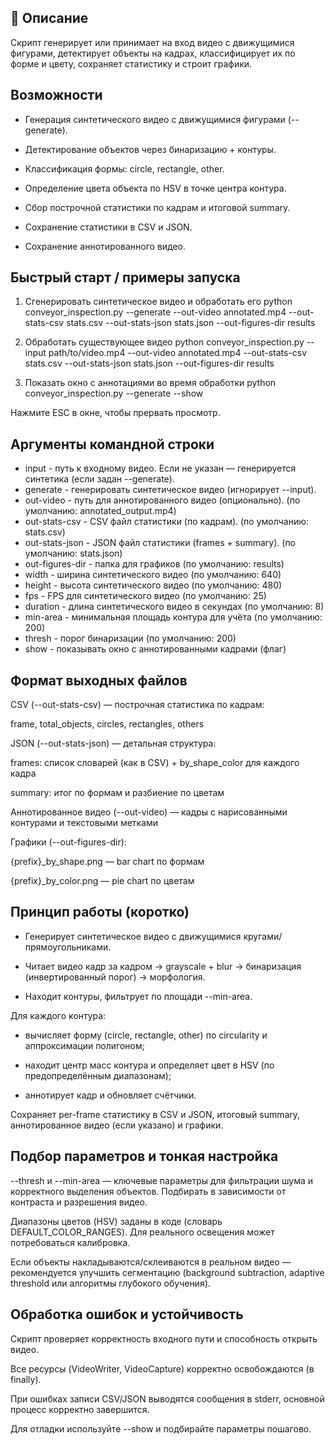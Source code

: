 ## 📌 Описание
Скрипт генерирует или принимает на вход видео с движущимися фигурами, детектирует объекты на кадрах, классифицирует их по форме и цвету, сохраняет статистику и строит графики.

## Возможности

- Генерация синтетического видео с движущимися фигурами (--generate).

- Детектирование объектов через бинаризацию + контуры.

- Классификация формы: circle, rectangle, other.

- Определение цвета объекта по HSV в точке центра контура.

- Сбор построчной статистики по кадрам и итоговой summary.

- Сохранение статистики в CSV и JSON.

- Сохранение аннотированного видео.

## Быстрый старт / примеры запуска

1) Сгенерировать синтетическое видео и обработать его
python conveyor_inspection.py --generate --out-video annotated.mp4 --out-stats-csv stats.csv --out-stats-json stats.json --out-figures-dir results

2) Обработать существующее видео
python conveyor_inspection.py --input path/to/video.mp4 --out-video annotated.mp4 --out-stats-csv stats.csv --out-stats-json stats.json --out-figures-dir results

3) Показать окно с аннотациями во время обработки
python conveyor_inspection.py --generate --show


Нажмите ESC в окне, чтобы прервать просмотр.

## Аргументы командной строки

- input             - путь к входному видео. Если не указан — генерируется синтетика (если задан --generate).
- generate          - генерировать синтетическое видео (игнорирует --input).
- out-video         - путь для аннотированного видео (опционально). (по умолчанию: annotated_output.mp4)
- out-stats-csv     - CSV файл статистики (по кадрам). (по умолчанию: stats.csv)
- out-stats-json    - JSON файл статистики (frames + summary). (по умолчанию: stats.json)
- out-figures-dir   - папка для графиков (по умолчанию: results)
- width             - ширина синтетического видео (по умолчанию: 640)
- height            - высота синтетического видео (по умолчанию: 480)
- fps               - FPS для синтетического видео (по умолчанию: 25)
- duration          - длина синтетического видео в секундах (по умолчанию: 8)
- min-area          - минимальная площадь контура для учёта (по умолчанию: 200)
- thresh            - порог бинаризации (по умолчанию: 200)
- show              - показывать окно с аннотированными кадрами (флаг)

## Формат выходных файлов

CSV (--out-stats-csv) — построчная статистика по кадрам:

frame, total_objects, circles, rectangles, others

JSON (--out-stats-json) — детальная структура:

frames: список словарей (как в CSV) + by_shape_color для каждого кадра

summary: итог по формам и разбиение по цветам

Аннотированное видео (--out-video) — кадры с нарисованными контурами и текстовыми метками

Графики (--out-figures-dir):

{prefix}_by_shape.png — bar chart по формам

{prefix}_by_color.png — pie chart по цветам

## Принцип работы (коротко)

- Генерирует синтетическое видео с движущимися кругами/прямоугольниками.

- Читает видео кадр за кадром → grayscale + blur → бинаризация (инвертированный порог) → морфология.

- Находит контуры, фильтрует по площади --min-area.

Для каждого контура:

- вычисляет форму (circle, rectangle, other) по circularity и аппроксимации полигоном;

- находит центр масс контура и определяет цвет в HSV (по предопределённым диапазонам);

- аннотирует кадр и обновляет счётчики.

Сохраняет per-frame статистику в CSV и JSON, итоговый summary, аннотированное видео (если указано) и графики.

## Подбор параметров и тонкая настройка

--thresh и --min-area — ключевые параметры для фильтрации шума и корректного выделения объектов. Подбирать в зависимости от контраста и разрешения видео.

Диапазоны цветов (HSV) заданы в коде (словарь DEFAULT_COLOR_RANGES). Для реального освещения может потребоваться калибровка.

Если объекты накладываются/склеиваются в реальном видео — рекомендуется улучшить сегментацию (background subtraction, adaptive threshold или алгоритмы глубокого обучения).

## Обработка ошибок и устойчивость

Скрипт проверяет корректность входного пути и способность открыть видео.

Все ресурсы (VideoWriter, VideoCapture) корректно освобождаются (в finally).

При ошибках записи CSV/JSON выводятся сообщения в stderr, основной процесс корректно завершится.

Для отладки используйте --show и подбирайте параметры пошагово.
